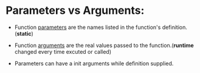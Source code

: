# Parameters vs Arguments:

- Function [parameters](https://developer.mozilla.org/en-US/docs/Glossary/Parameter) are the names listed in the function's definition.(**static**)

- Function [arguments](https://developer.mozilla.org/en-US/docs/Glossary/Argument) are the real values passed to the function.(**runtime** changed every time excuted or called)

- Parameters can have a init arguments while definition supplied.

